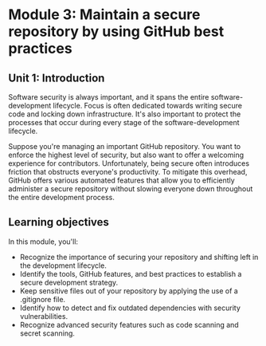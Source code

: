 # Module 3: Maintain a secure repository by using GitHub best practices

## Unit 1: Introduction
Software security is always important, and it spans the entire software-development lifecycle. Focus is often dedicated towards writing secure code and locking down infrastructure. It's also important to protect the processes that occur during every stage of the software-development lifecycle.

Suppose you're managing an important GitHub repository. You want to enforce the highest level of security, but also want to offer a welcoming experience for contributors. Unfortunately, being secure often introduces friction that obstructs everyone's productivity. To mitigate this overhead, GitHub offers various automated features that allow you to efficiently administer a secure repository without slowing everyone down throughout the entire development process.

## Learning objectives
In this module, you'll:

- Recognize the importance of securing your repository and shifting left in the development lifecycle.
- Identify the tools, GitHub features, and best practices to establish a secure development strategy.
- Keep sensitive files out of your repository by applying the use of a .gitignore file.
- Identify how to detect and fix outdated dependencies with security vulnerabilities.
- Recognize advanced security features such as code scanning and secret scanning.
